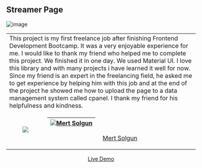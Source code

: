 ## Streamer Page

![image](https://github.com/samedfft2634/Streamer_Page/assets/100915606/ccaffd61-0f92-4d8e-9e42-19d61fd837fd)

<table >
<tr >
<td colspan="2">
 This project is my first freelance job after finishing Frontend Development Bootcamp. It was a very enjoyable experience for me. I would like to thank my friend who helped me to complete this project. We finished it in one day. We used Material UI. I love this library and with many projects i have learned it well for now. Since my friend is an expert in the freelancing field, he asked me to get experience by helping him with this job and at the end of the project he showed me how to upload the page to a data management system called cpanel. I thank my friend for his helpfulness and kindness.
</td>
</tr>
<tr>
<td>
  <p align="center">
     <a href="https://skillicons.dev" >
    <img src="https://skillicons.dev/icons?i=react,html,css,materialui" />
  </a>
  </p>
 
</td>
<td align="center">

[![Mert Solgun](https://avatars.githubusercontent.com/u/115940928?v=4&s=144)](https://github.com/iharsh234)  |
---|
[Mert Solgun ](https://github.com/MertSolgun) <br>
</td>
</tr>
</table>




<p align="center">
  <a href="https://streamer-page-plum.vercel.app/" target="_blank">Live Demo</a>
</p>
